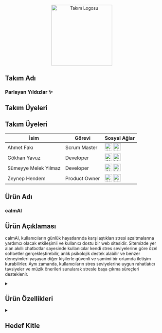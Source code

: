 <p align="center">
  <img src="assets/logo.png" alt="Takım Logosu" width="200" />
</p>


## Takım Adı
### Parlayan Yıldızlar ✨ </summary>

## Takım Üyeleri

## Takım Üyeleri
<table>
  <thead>
    <tr>
      <th>İsim</th>
      <th>Görevi</th>
      <th>Sosyal Ağlar</th>
    </tr>
  </thead>
  <tbody>
    <tr>
      <td>Ahmet Fakı</td>
      <td>Scrum Master</td>
      <td>
        <a href="https://github.com/ahmet-faki"><img src="assets/github-logo.png" alt="GitHub" width="24"/></a>
        <a href="https://www.linkedin.com/in/ahmetfaki/"><img src="assets/linkedin-logo.png" alt="LinkedIn" width="24"/></a>
      </td>
    </tr>
    <tr>
      <td>Gökhan Yavuz</td>
      <td>Developer</td>
      <td>
        <a href="https://github.com/GokhanYavuzz"><img src="assets/github-logo.png" alt="GitHub" width="24"/></a>
        <a href="https://www.linkedin.com/in/g%C3%B6khan-yavuz-835836280/"><img src="assets/linkedin-logo.png" alt="LinkedIn" width="24"/></a>
      </td>
    </tr>
    <tr>
      <td>Sümeyye Melek Yılmaz</td>
      <td>Developer</td>
      <td>
        <a href="https://github.com/sumeyyemelekyilmaz"><img src="assets/github-logo.png" alt="GitHub" width="24"/></a>
        <a href="https://www.linkedin.com/in/smelekyilmaz/"><img src="assets/linkedin-logo.png" alt="LinkedIn" width="24"/></a>
      </td>
    </tr>
    <tr>
      <td>Zeynep Hendem</td>
      <td>Product Owner</td>
      <td>
        <a href="https://github.com/zeynephendem"><img src="assets/github-logo.png" alt="GitHub" width="24"/></a>
        <a href="https://www.linkedin.com/in/zeynephendem"><img src="assets/linkedin-logo.png" alt="LinkedIn" width="24"/></a>
      </td>
    </tr>
  </tbody>
</table>


## Ürün Adı
### calmAI</summary>

## Ürün Açıklaması

calmAI, kullanıcıların günlük hayatlarında karşılaştıkları stresi azaltmalarına yardımcı olacak etkileşimli ve kullanıcı dostu bir web sitesidir. Sitemizde yer alan akıllı chatbotlar sayesinde kullanıcılar kendi stres seviyelerine göre özel sohbetler gerçekleştirebilir, anlık psikolojik destek alabilir ve benzer deneyimleri yaşayan diğer kişilerle güvenli ve samimi bir ortamda iletişim kurabilirler. Aynı zamanda, kullanıcıların stres seviyelerine uygun rahatlatıcı tavsiyeler ve müzik önerileri sunularak stresle başa çıkma süreçleri desteklenir.

<details>
<summary><h2>Ürün Özellikleri</h2></summary>

<ul>
  <li><strong>Kişiselleştirilmiş Chatbot Sohbetleri:</strong> Kullanıcılar, girişte yaptıkları kısa bir stres seviyesi değerlendirmesi sonrasında kendilerine en uygun sohbet botuyla eşleştirilir. Chatbotlar, kullanıcının duygu durumuna duyarlı şekilde yapılandırılmış, motive edici, empatik ve yönlendirici yanıtlarla kullanıcıya eşlik eder. Sohbetler, bilgilendirici içerikler ve gevşeme tekniklerine dair önerilerle desteklenir.</li>
  
  <li><strong>Topluluk Sohbet Alanı:</strong> Platform, kullanıcıların birbirleriyle anonim olarak sohbet edebilecekleri ve deneyimlerini paylaşabilecekleri bir topluluk alanı sunar. Bu bölümde kullanıcılar yalnız olmadıklarını hisseder, duygusal destek bulur ve başkalarının baş etme stratejilerinden ilham alabilir.</li>
  
  <li><strong>Özelleştirilmiş Tavsiyeler:</strong> Kullanıcıların stres seviyelerine göre hazırlanan rahatlatıcı içerikler, yazılar ve özel müzik listeleri ile kullanıcıların stres seviyelerini düşürmelerine yardımcı olur.</li>
  
  <li><strong>Gizlilik ve Güvenlik:</strong> Kullanıcıların kişisel bilgileri toplanmaz. Sohbetler anonim olarak gerçekleştirilir ve tüm veri akışı kullanıcı gizliliğini koruyacak şekilde şifrelenir. Platform, güvenli bir deneyim sunmak üzere tasarlanmıştır. </li>
  
  <li><strong>Açık Kaynak Geliştirme:</strong> Proje açık kaynak olarak geliştirilmektedir ve sürekli olarak geliştirilmeye devam eder.</li>
</ul>

</details>

<details>
<summary><h2>Hedef Kitle</h2></summary>

<p>calmAI, özellikle stresle baş etmede desteğe ihtiyaç duyan bireyleri hedeflemektedir. Yoğun iş temposuna sahip çalışanlar, sınav stresi yaşayan öğrenciler, günlük yaşamın baskılarıyla mücadele eden gençler ve yetişkinler, dijital yollarla duygusal rahatlama arayan herkes bu platformdan faydalanabilir. Teknolojiye aşina olan kullanıcıların yanı sıra sade ve sezgisel tasarımı sayesinde dijital deneyimi sınırlı olan bireyler için de erişilebilir bir yapı sunar. Kullanıcıların anonim olarak güvenli bir ortamda destek bulabilecekleri bu platform, herkesin kendi stres düzeyine uygun çözümlerle buluşmasını amaçlar.</p>

</details>
